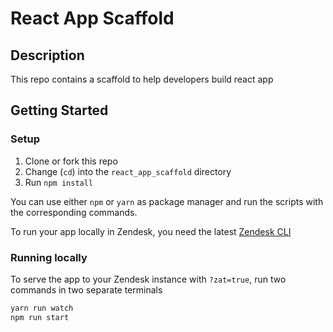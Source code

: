 # React App Scaffold

## Description 
This repo contains a scaffold to help developers build react app

## Getting Started

### Setup
1. Clone or fork this repo
2. Change (`cd`) into the `react_app_scaffold` directory
3. Run `npm install`

You can use either `npm` or `yarn` as package manager and run the scripts with the corresponding commands.

To run your app locally in Zendesk, you need the latest [Zendesk CLI](https://github.com/zendesk/zcli)

### Running locally
To serve the app to your Zendesk instance with `?zat=true`, run two commands in two separate terminals

```bash
yarn run watch
npm run start
```


